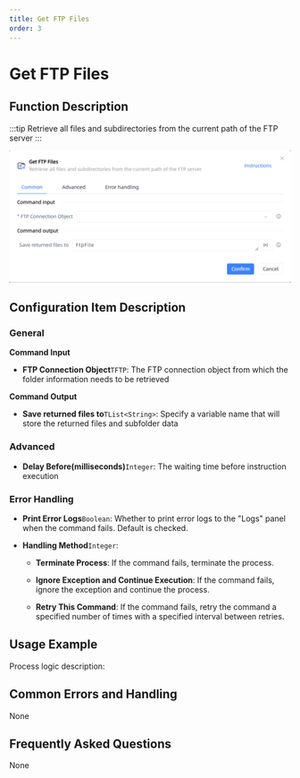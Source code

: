 ```yaml
---
title: Get FTP Files
order: 3
---
```


# Get FTP Files

## Function Description

:::tip 
Retrieve all files and subdirectories from the current path of the FTP server
:::

![Get FTP Files](../../../assets/Get%20FTP%20Files_command.png)

## Configuration Item Description

### General

**Command Input**

- **FTP Connection Object**`TFTP`: The FTP connection object from which the folder information needs to be retrieved


**Command Output**

- **Save returned files to**`TList<String>`: Specify a variable name that will store the returned files and subfolder data

### Advanced

- **Delay Before(milliseconds)**`Integer`: The waiting time before instruction execution

### Error Handling

- **Print Error Logs**`Boolean`: Whether to print error logs to the "Logs" panel when the command fails. Default is checked. 

- **Handling Method**`Integer`:

    - **Terminate Process**: If the command fails, terminate the process.

    - **Ignore Exception and Continue Execution**: If the command fails, ignore the exception and continue the process.

    - **Retry This Command**: If the command fails, retry the command a specified number of times with a specified interval between retries.

## Usage Example

Process logic description:

## Common Errors and Handling

None

## Frequently Asked Questions

None

